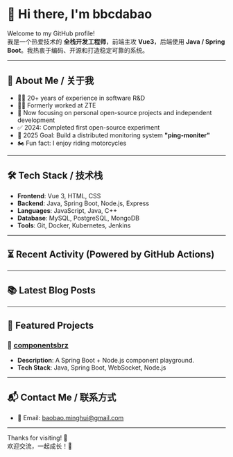 # 👋 Hi there, I'm bbcdabao

Welcome to my GitHub profile!  
我是一个热爱技术的 **全栈开发工程师**，前端主攻 **Vue3**，后端使用 **Java / Spring Boot**。我热衷于编码、开源和打造稳定可靠的系统。

---

## 🚀 About Me / 关于我

- 👨‍💻 20+ years of experience in software R&D
- 🧑‍💻 Formerly worked at ZTE
- 🌱 Now focusing on personal open-source projects and independent development
- ✅ 2024: Completed first open-source experiment
- 🎯 2025 Goal: Build a distributed monitoring system **"ping-moniter"**
- 🏍️ Fun fact: I enjoy riding motorcycles

---

## 🛠 Tech Stack / 技术栈

- **Frontend**: Vue 3, HTML, CSS
- **Backend**: Java, Spring Boot, Node.js, Express
- **Languages**: JavaScript, Java, C++
- **Database**: MySQL, PostgreSQL, MongoDB
- **Tools**: Git, Docker, Kubernetes, Jenkins

---

## ⏳ Recent Activity (Powered by GitHub Actions)

<!--START_SECTION:activity-->
<!--END_SECTION:activity-->

---

## 📚 Latest Blog Posts

<!-- BLOG-POST-LIST:START -->
<!-- BLOG-POST-LIST:END -->

---

## 🌟 Featured Projects

### 🔧 [componentsbrz](https://github.com/bbcdabao/componentsbrz)
- **Description**: A Spring Boot + Node.js component playground.
- **Tech Stack**: Java, Spring Boot, WebSocket, Node.js

<!-- 如果你有截图可以插入如下 -->
<!-- ![componentsbrz preview](./images/componentsbrz-preview.png) -->

---

## 📬 Contact Me / 联系方式

- 📧 Email: [baobao.minghui@gmail.com](mailto:baobao.minghui@gmail.com)

---

Thanks for visiting! 🚀  
欢迎交流，一起成长！🌱
